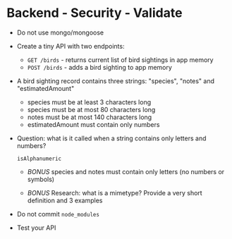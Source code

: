 # Backend - Security - Validate

- Do not use mongo/mongoose
- Create a tiny API with two endpoints:

  - `GET /birds` - returns current list of bird sightings in app memory
  - `POST /birds` - adds a bird sighting to app memory

- A bird sighting record contains three strings: "species", "notes" and "estimatedAmount"
  - species must be at least 3 characters long
  - species must be at most 80 characters long
  - notes must be at most 140 characters long
  - estimatedAmount must contain only numbers
- Question: what is it called when a string contains only letters and numbers?

      isAlphanumeric

  - _BONUS_ species and notes must contain only letters (no numbers or symbols)

  - _BONUS_ Research: what is a mimetype? Provide a very short definition and 3 examples

- Do not commit `node_modules`

- Test your API
